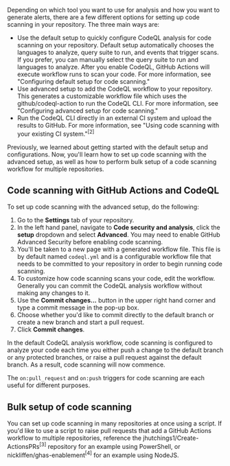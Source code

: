 Depending on which tool you want to use for analysis and how you want to generate alerts, there are a few different options for setting up code scanning in your repository. The three main ways are:

* Use the default setup to quickly configure CodeQL analysis for code scanning on your repository. Default setup automatically chooses the languages to analyze, query suite to run, and events that trigger scans. If you prefer, you can manually select the query suite to run and languages to analyze. After you enable CodeQL, GitHub Actions will execute workflow runs to scan your code. For more information, see "Configuring default setup for code scanning."
* Use advanced setup to add the CodeQL workflow to your repository. This generates a customizable workflow file which uses the github/codeql-action to run the CodeQL CLI. For more information, see "Configuring advanced setup for code scanning."
* Run the CodeQL CLI directly in an external CI system and upload the results to GitHub. For more information, see "Using code scanning with your existing CI system."<sup>[2]</sup>

Previously, we learned about getting started with the default setup and configurations. Now, you'll learn how to set up code scanning with the advanced setup, as well as how to perform bulk setup of a code scanning workflow for multiple repositories.

## Code scanning with GitHub Actions and CodeQL

To set up code scanning with the advanced setup, do the following:

1. Go to the **Settings** tab of your repository.
2. In the left hand panel, navigate to **Code security and analysis**, click the **setup** dropdown and select **Advanced**. You may need to enable GitHub Advanced Security before enabling code scanning.
3. You'll be taken to a new page with a generated workflow file. This file is by default named `codeql.yml` and is a configurable workflow file that needs to be committed to your repository in order to begin running code scanning.
4. To customize how code scanning scans your code, edit the workflow. Generally you can commit the CodeQL analysis workflow without making any changes to it.
5. Use the **Commit changes...** button in the upper right hand corner and type a commit message in the pop-up box.
6. Choose whether you'd like to commit directly to the default branch or create a new branch and start a pull request.
7. Click **Commit changes**.

In the default CodeQL analysis workflow, code scanning is configured to analyze your code each time you either push a change to the default branch or any protected branches, or raise a pull request against the default branch. As a result, code scanning will now commence.

The `on:pull_request` and `on:push` triggers for code scanning are each useful for different purposes.

## Bulk setup of code scanning

You can set up code scanning in many repositories at once using a script. If you'd like to use a script to raise pull requests that add a GitHub Actions workflow to multiple repositories, reference the jhutchings1/Create-ActionsPRs<sup>[3]</sup> repository for an example using PowerShell, or nickliffen/ghas-enablement<sup>[4]</sup> for an example using NodeJS.
